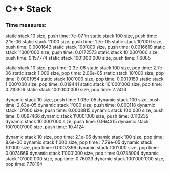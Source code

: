 <h1> C++ Stack </h1>

<h3>Time measures: </h3>

static stack 10 size, push time: 7e-07 \n
static stack 100 size, push time: 2.1e-06
static stack 1'000 size, push time: 1.7e-05
static stack 10'000 size, push time: 0.0001643
static stack 100'000 size, push time: 0.0016619
static stack 1'000'000 size, push time: 0.0172573
static stack 10'000'000 size, push time: 0.157774
static stack 100'000'000 size, push time: 1.6085

static stack 10 size, pop time: 2.3e-06
static stack 100 size, pop time: 2.7e-06
static stack 1'000 size, pop time: 2.06e-05
static stack 10'000 size, pop time: 0.0001954
static stack 100'000 size, pop time: 0.0019159
static stack 1'000'000 size, pop time: 0.019441
static stack 10'000'000 size, pop time: 0.210306
static stack 100'000'000 size, pop time: 2.2416

dynamic stack 10 size, push time: 1.03e-05
dynamic stack 100 size, push time: 2.63e-05
dynamic stack 1'000 size, push time: 0.000118
dynamic stack 10'000 size, push time: 0.0008815
dynamic stack 100'000 size, push time: 0.0097466
dynamic stack 1'000'000 size, push time: 0.110235
dynamic stack 10'000'000 size, push time: 0.964315
dynamic stack 100'000'000 size, push time: 10.4124

dynamic stack 10 size, pop time: 2.1e-06
dynamic stack 100 size, pop time: 8.6e-06
dynamic stack 1'000 size, pop time : 7.79e-05
dynamic stack 10'000 size, pop time: 0.0007396
dynamic stack 100'000 size, pop time: 0.0074669
dynamic stack 1'000'000 size, pop time: 0.0735004
dynamic stack 10'000'000 size, pop time: 0.76033
dynamic stack 100'000'000 size, pop time: 7.78164
